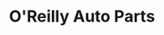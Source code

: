 ---
title: "O'Reilly Auto Parts"
url: /rogers/oreilly-auto-parts-west-walnut-street/
shop: car parts
---